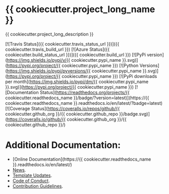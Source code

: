# {{ cookiecutter.project_long_name }}
{{ cookiecutter.project_long_description }}

[![Travis Status]({{ cookiecutter.travis_status_url }})]({{ cookiecutter.travis_build_url }})
[![Azure Status]({{ cookiecutter.build_status_url }})]({{ cookiecutter.build_url }})
[![PyPi version](https://img.shields.io/pypi/v/{{ cookiecutter.pypi_name }}.svg)](https://pypi.org/project/{{ cookiecutter.pypi_name }})
[![Python Versions](https://img.shields.io/pypi/pyversions/{{ cookiecutter.pypi_name }}.svg)](https://pypi.org/project/{{ cookiecutter.pypi_name }})
[![PyPi downloads per month](https://img.shields.io/pypi/dm/{{ cookiecutter.pypi_name }}.svg)](https://pypi.org/project/{{ cookiecutter.pypi_name }})
[![Documentation Status](https://readthedocs.org/projects/{{ cookiecutter.readthedocs_name }}/badge/?version=latest)](https://{{ cookiecutter.readthedocs_name }}.readthedocs.io/en/latest/?badge=latest)
[![Coverage Status](https://coveralls.io/repos/github/{{ cookiecutter.github_org }}/{{ cookiecutter.github_repo }}/badge.svg)](https://coveralls.io/github/{{ cookiecutter.github_org }}/{{ cookiecutter.github_repo }}/)

# Additional Documentation:
* [Online Documentation](https://{{ cookiecutter.readthedocs_name }}.readthedocs.io/en/latest/)
* [News](NEWS.rst).
* [Template Updates](COOKIECUTTER_UPDATES.md).
* [Code of Conduct](CODE_OF_CONDUCT.md).
* [Contribution Guidelines](CONTRIBUTING.md).
